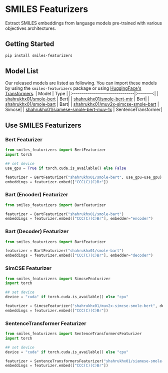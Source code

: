 # SMILES Featurizers

Extract SMILES embeddings from language models pre-trained with various objectives architectures.

## Getting Started

```bash
pip install smiles-featurizers
```

## Model List

Our released models are listed as following. You can import these models by using the `smiles-featurizers` package or using [HuggingFace's Transformers](https://github.com/huggingface/transformers).
| Model | Type |
|:-------------------------------|:--------:|
| [shahrukhx01/smole-bert](https://huggingface.co/shahrukhx01/smole-bert) | Bert|
| [shahrukhx01/smole-bert-mtr](https://huggingface.co/shahrukhx01/smole-bert-mtr) | Bert|
| [shahrukhx01/smole-bart](https://huggingface.co/shahrukhx01/smole-bart) | Bart|
| [shahrukhx01/muv2x-simcse-smole-bart](https://huggingface.co/shahrukhx01/muv2x-simcse-smole-bert) | Simcse|
| [shahrukhx01/siamese-smole-bert-muv-1x](https://huggingface.co/shahrukhx01/siamese-smole-bert-muv-1x) | SentenceTransformer|

## Use SMILES Featurizers

### Bert Featurizer

```python
from smiles_featurizers import BertFeaturizer
import torch

## set device
use_gpu = True if torch.cuda.is_available() else False

featurizer = BertFeaturizer("shahrukhx01/smole-bert", use_gpu=use_gpu)
embeddings = featurizer.embed(["CCC(C)(C)Br"])
```

### Bart (Encoder) Featurizer

```python
from smiles_featurizers import BartFeaturizer

featurizer = BartFeaturizer("shahrukhx01/smole-bart")
embeddings = featurizer.embed(["CCC(C)(C)Br"], embedder="encoder")
```

### Bart (Decoder) Featurizer

```python
from smiles_featurizers import BartFeaturizer

featurizer = BartFeaturizer("shahrukhx01/smole-bart")
embeddings = featurizer.embed(["CCC(C)(C)Br"], embedder="decoder")
```

### SimCSE Featurizer

```python
from smiles_featurizers import SimcseFeaturizer
import torch

## set device
device = "cuda" if torch.cuda.is_available() else "cpu"

featurizer = SimcseFeaturizer("shahrukhx01/muv2x-simcse-smole-bert", device=device)
embeddings = featurizer.embed(["CCC(C)(C)Br"])
```

### SentenceTransformer Featurizer

```python
from smiles_featurizers import SentenceTransformersFeaturizer
import torch

## set device
device = "cuda" if torch.cuda.is_available() else "cpu"

featurizer = SentenceTransformersFeaturizer("shahrukhx01/siamese-smole-bert-muv-1x", device=device)
embeddings = featurizer.embed(["CCC(C)(C)Br"])
```
